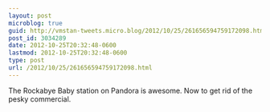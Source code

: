 ```yaml
---
layout: post
microblog: true
guid: http://vmstan-tweets.micro.blog/2012/10/25/261656594759172098.html
post_id: 3034289
date: 2012-10-25T20:32:48-0600
lastmod: 2012-10-25T20:32:48-0600
type: post
url: /2012/10/25/261656594759172098.html
---
```

The Rockabye Baby station on Pandora is awesome. Now to get rid of the pesky commercial.
